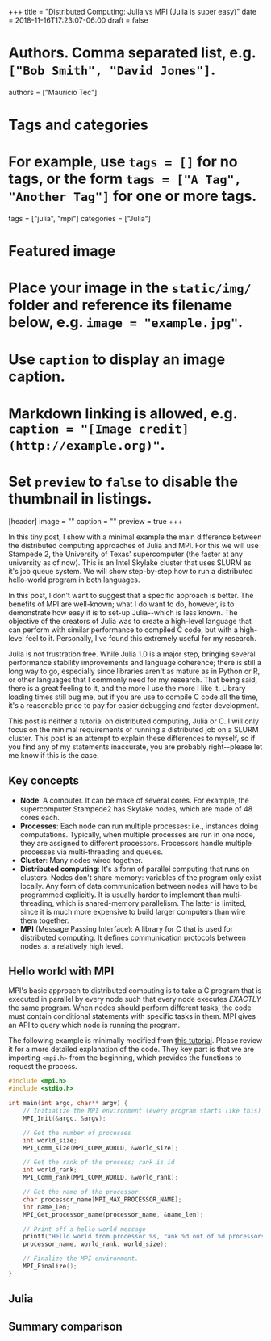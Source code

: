 +++
title = "Distributed Computing: Julia vs MPI (Julia is super easy)"
date = 2018-11-16T17:23:07-06:00
draft = false

# Authors. Comma separated list, e.g. `["Bob Smith", "David Jones"]`.
authors = ["Mauricio Tec"]

# Tags and categories
# For example, use `tags = []` for no tags, or the form `tags = ["A Tag", "Another Tag"]` for one or more tags.
tags = ["julia", "mpi"]
categories = ["Julia"]

# Featured image
# Place your image in the `static/img/` folder and reference its filename below, e.g. `image = "example.jpg"`.
# Use `caption` to display an image caption.
#   Markdown linking is allowed, e.g. `caption = "[Image credit](http://example.org)"`.
# Set `preview` to `false` to disable the thumbnail in listings.
[header]
image = ""
caption = ""
preview = true
+++

In this tiny post, I show with a minimal example the main difference between the distributed computing approaches of Julia and MPI. For this we will use Stampede 2, the University of Texas' supercomputer (the faster at any university as of now). This is an Intel Skylake cluster that uses SLURM as it's job queue system. We will show step-by-step how to run a distributed hello-world program in both languages.

In this post, I don't want to suggest that a specific approach is better. The benefits of MPI are well-known; what I do want to do, however, is to demonstrate how easy it is to set-up Julia--which is less known. The objective of the creators of Julia was to create a high-level language that can perform with similar performance to compiled C code, but with a high-level feel to it. Personally, I've found this extremely useful for my research. 

Julia is not frustration free. While Julia 1.0 is a major step, bringing several performance stability improvements and language coherence; there is still a long way to go, especially since libraries aren't as mature as in Python or R, or other languages that I commonly need for my research. That being said, there is a great feeling to it, and the more I use the more I like it. Library loading times still bug me, but if you are use to compile C code all the time, it's a reasonable price to pay for easier debugging and faster development.

This post is neither a tutorial on distributed computing, Julia or C. I will only focus on the minimal requirements of running a distributed job on a SLURM cluster. This post is an attempt to explain these differences to myself, so if you find any of my statements inaccurate, you are probably right--please let me know if this is the case.

## Key concepts

- **Node**: A computer. It can be make of several cores. For example, the supercomputer Stampede2 has Skylake nodes, which are made of 48 cores each.
- **Processes**: Each node can run multiple processes: i.e., instances doing computations. Typically, when multiple processes are run in one node, they are assigned to different processors. Processors handle multiple processes via multi-threading and queues.  
- **Cluster**: Many nodes wired together. 
- **Distributed computing**: It's a form of parallel computing that runs on clusters. Nodes don't share memory: variables of the program only exist locally. Any form of data communication between nodes will have to be programmed explicitly. It is usually harder to implement than multi-threading, which is shared-memory parallelism. The latter is limited, since it is much more expensive to build larger computers than wire them together.
- **MPI** (Message Passing Interface): A library for C that is used for distributed computing. It defines communication protocols between nodes at a relatively high level.

## Hello world with MPI

MPI's basic approach to distributed computing is to take a C program that is executed in parallel by every node such that every node executes *EXACTLY* the same program. When nodes should perform different tasks, the code must contain conditional statements with specific tasks in them. MPI gives an API to query which node is running the program.

The following example is minimally modified from [this tutorial](http://mpitutorial.com/tutorials/mpi-hello-world/). Please review it for a more detailed explanation of the code. They key part is that we are importing `<mpi.h>` from the beginning, which provides the functions to request the process.

```c
#include <mpi.h>
#include <stdio.h>

int main(int argc, char** argv) {
    // Initialize the MPI environment (every program starts like this)
    MPI_Init(&argc, &argv);

    // Get the number of processes
    int world_size;
    MPI_Comm_size(MPI_COMM_WORLD, &world_size);

    // Get the rank of the process; rank is id
    int world_rank;
    MPI_Comm_rank(MPI_COMM_WORLD, &world_rank);

    // Get the name of the processor
    char processor_name[MPI_MAX_PROCESSOR_NAME];
    int name_len;
    MPI_Get_processor_name(processor_name, &name_len);

    // Print off a hello world message
    printf("Hello world from processor %s, rank %d out of %d processors\n",
    processor_name, world_rank, world_size);

    // Finalize the MPI environment.
    MPI_Finalize();
}
```

## Julia


## Summary comparison

